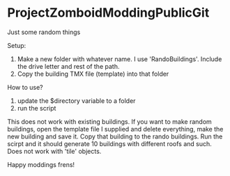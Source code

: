 # ProjectZomboidModdingPublicGit
Just some random things

Setup:
1) Make a new folder with whatever name. I use 'RandoBuildings'. Include the drive letter and rest of the path.
2) Copy the building TMX file (template) into that folder

How to use?

1) update the $directory variable to a folder
2) run the script

This does not work with existing buildings. If you want to make random buildings, open the template file I supplied and delete everything, make the new building and save it.
Copy that building to the rando buildings.
Run the scirpt and it should generate 10 buildings with different roofs and such.
Does not work with 'tile' objects.

Happy moddings frens!
